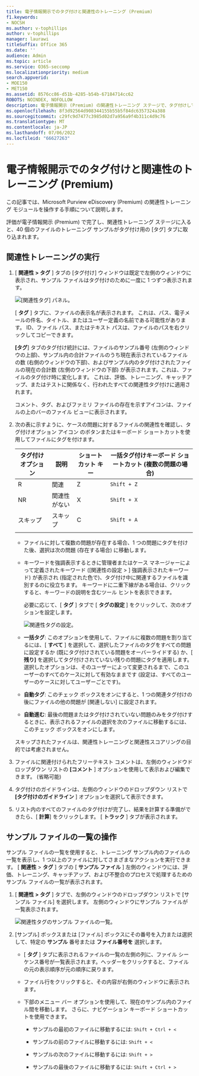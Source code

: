 ```yaml
---
title: 電子情報開示でのタグ付けと関連性のトレーニング (Premium)
f1.keywords:
- NOCSH
ms.author: v-tophillips
author: v-tophillips
manager: laurawi
titleSuffix: Office 365
ms.date: ''
audience: Admin
ms.topic: article
ms.service: O365-seccomp
ms.localizationpriority: medium
search.appverid:
- MOE150
- MET150
ms.assetid: 8576cc86-d51b-4285-b54b-67184714cc62
ROBOTS: NOINDEX, NOFOLLOW
description: 電子情報開示 (Premium) の関連性トレーニング ステージで、タグ付けして 40 個のファイルのトレーニング サンプルを操作する手順について説明します。
ms.openlocfilehash: 8f3d92564d908344155b55b5f84dc6357324a388
ms.sourcegitcommit: c29fc9d7477c3985d02d7a956a9f4b311c4d9c76
ms.translationtype: MT
ms.contentlocale: ja-JP
ms.lasthandoff: 07/06/2022
ms.locfileid: "66627263"
---
```

# <a name="tagging-and-relevance-training-in-ediscovery-premium"></a>電子情報開示でのタグ付けと関連性のトレーニング (Premium)
  
この記事では、Microsoft Purview eDiscovery (Premium) の関連性トレーニング モジュールを操作する手順について説明します。
  
評価が電子情報開示 (Premium) で完了し、関連性トレーニング ステージに入ると、40 個のファイルのトレーニング サンプルがタグ付け用の [タグ] タブに取り込まれます。
  
## <a name="performing-relevance-training"></a>関連性トレーニングの実行

1. [ **関連性 \> タグ** ] タブの [タグ付け] ウィンドウは既定で左側のウィンドウに表示され、サンプル ファイルはタグ付けのために一度に 1 つずつ表示されます。

    ![[関連性タグ] パネル。](../media/0cf19ab4-b427-4a7f-8749-0f4ed9afaf58.png)
  
    [ **タグ** ] タブに、ファイルの表示名が表示されます。 これは、パス、電子メールの件名、タイトル、またはユーザー定義の名前である可能性があります。 ID、ファイル パス、またはテキスト パスは、ファイルのパスを右クリックしてコピーできます。

    **[タグ**] タブのタグ付け統計には、ファイルのサンプル番号 (左側のウィンドウの上部)、サンプル内の合計ファイルのうち現在表示されているファイルの数 (右側のウィンドウの下部)、およびサンプル内のタグ付けされたファイルの現在の合計数 (左側のウィンドウの下部) が表示されます。これは、ファイルのタグ付け時に変化します。 これは、評価、トレーニング、キャッチアップ、またはテストに関係なく、行われたすべての関連性タグ付けに適用されます。

    コメント、タグ、およびファミリ ファイルの存在を示すアイコンは、ファイルの上のバーのファイル ビューに表示されます。

2. 次の表に示すように、ケースの問題に対するファイルの関連性を確認し、タグ付けオプション アイコン のボタンまたはキーボード ショートカットを使用してファイルにタグを付けます。

   |**タグ付けオプション**|**説明**|**ショートカット キー**|**一括タグ付けキーボード ショートカット (複数の問題の場合)**|
   |-----|-----|-----|-----|
   |R  <br/> |関連  <br/> |Z  <br/> |`Shift + Z`  <br/> |
   |NR  <br/> |関連性がない  <br/> |X  <br/> |`Shift + X`  <br/> |
   |スキップ  <br/> |スキップ  <br/> |C  <br/> |`Shift + A`  <br/> |
   |||||

   - ファイルに対して複数の問題が存在する場合、1 つの問題にタグを付けた後、選択は次の問題 (存在する場合) に移動します。  

   - キーワードを強調表示するときに管理者またはケース マネージャーによって定義されたキーワード ([関連性の設定 \> ] 強調表示されたキーワード) が表示され (指定された色で)、タグ付け中に関連するファイルを識別するのに役立ちます。 キーワードに二重下線がある場合は、クリックすると、キーワードの説明を含むツール ヒントを表示できます。

     必要に応じて、[ **タグ** ] タブで [ **タグの設定** ] をクリックして、次のオプションを設定します。

      ![関連性タグの設定。](../media/533e89fa-7eb4-409e-ab07-f5aab9296dd8.png)
  
   - **一括タグ**: このオプションを使用して、ファイルに複数の問題を割り当てるには、[ **すべて** ] を選択して、選択したファイルのタグをすべての問題に設定するか (既にタグ付けされている問題をオーバーライドする) か、[ **残り]** を選択してタグ付けされていない残りの問題にタグを適用します。 選択したオプションは、そのユーザーによって変更されるまで、このユーザーのすべてのケースに対して有効なままです (設定は、すべてのユーザーのケースに対してユーザーごとです)。

   - **自動タグ**: このチェック ボックスをオンにすると、1 つの関連タグ付けの後にファイルの他の問題が [関連しない] に設定されます。

   - **自動進む**: 最後の問題またはタグ付けされていない問題のみをタグ付けするときに、表示されるファイルの選択を次のファイルに移動するには、このチェック ボックスをオンにします。

    スキップされたファイルは、関連性トレーニングと関連性スコアリングの目的では考慮されません。

3. ファイルに関連付けられたフリーテキスト コメントは、左側のウィンドウドロップダウン リストの **[コメント** ] オプションを使用して表示および編集できます。 (省略可能)

4. タグ付けのガイドラインは、左側のウィンドウのドロップダウン リストで **[タグ付けのガイドライン** ] オプションを選択して表示できます。

5. リスト内のすべてのファイルのタグ付けが完了し、結果を計算する準備ができたら、[ **計算**] をクリックします。 [ **トラック** ] タブが表示されます。  

## <a name="working-with-the-sample-files-list"></a>サンプル ファイルの一覧の操作

サンプル ファイルの一覧を使用すると、トレーニング サンプル内のファイルの一覧を表示し、1 つ以上のファイルに対してさまざまなアクションを実行できます。 [ **関連性** \> **タグ** ] タブの [ **サンプル ファイル** ] 左側のウィンドウには、評価、トレーニング、キャッチアップ、および不整合のプロセスで処理するためのサンプル ファイルの一覧が表示されます。
  
1. [ **関連性 \> タグ** ] タブで、左側のウィンドウのドロップダウン リストで [サンプル ファイル] を選択します。 左側のウィンドウにサンプル ファイルが一覧表示されます。

    ![関連性タグのサンプル ファイルの一覧。](../media/fd058bdd-645a-4af1-a1eb-bff08581cb18.png)
  
2. [サンプル] ボックスまたは [ファイル] ボックスにその番号を入力または選択して、特定の **サンプル** 番号または **ファイル番号を** 選択します。

   - [ **タグ** ] タブに表示されるファイルの一覧の左側の列に、ファイル シーケンス番号が一覧表示されます。ヘッダーをクリックすると、ファイルの元の表示順序が元の順序に戻ります。

   - ファイル行をクリックすると、その内容が右側のウィンドウに表示されます。

   - 下部のメニュー バー オプションを使用して、現在のサンプル内のファイル間を移動します。 さらに、ナビゲーション キーボード ショートカットを使用できます。
  
     - サンプルの最初のファイルに移動するには: `Shift + Ctrl + <`

     - サンプルの前のファイルに移動するには: `Shift + <`

     - サンプルの次のファイルに移動するには: `Shift + >`

     - サンプルの最後のファイルに移動するには: `Shift + Ctrl + >`
